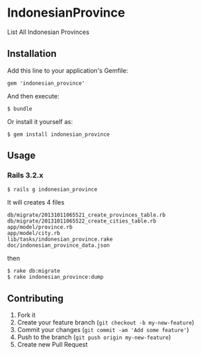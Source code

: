 # IndonesianProvince

List All Indonesian Provinces

## Installation

Add this line to your application's Gemfile:

    gem 'indonesian_province'

And then execute:

    $ bundle

Or install it yourself as:

    $ gem install indonesian_province

## Usage

### Rails 3.2.x

	$ rails g indonesian_province

It will creates 4 files

	db/migrate/20131011065521_create_provinces_table.rb
	db/migrate/20131011065522_create_cities_table.rb
	app/model/province.rb
	app/model/city.rb
	lib/tasks/indonesian_province.rake
	doc/indonesian_province_data.json

then

	$ rake db:migrate
	$ rake indonesian_province:dump
 

## Contributing

1. Fork it
2. Create your feature branch (`git checkout -b my-new-feature`)
3. Commit your changes (`git commit -am 'Add some feature'`)
4. Push to the branch (`git push origin my-new-feature`)
5. Create new Pull Request
